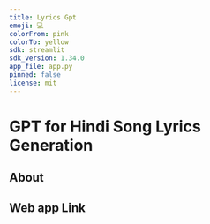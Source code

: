 ```yaml
---
title: Lyrics Gpt
emoji: 💻
colorFrom: pink
colorTo: yellow
sdk: streamlit
sdk_version: 1.34.0
app_file: app.py
pinned: false
license: mit
---
```


# GPT for Hindi Song Lyrics Generation

## About

## Web app Link